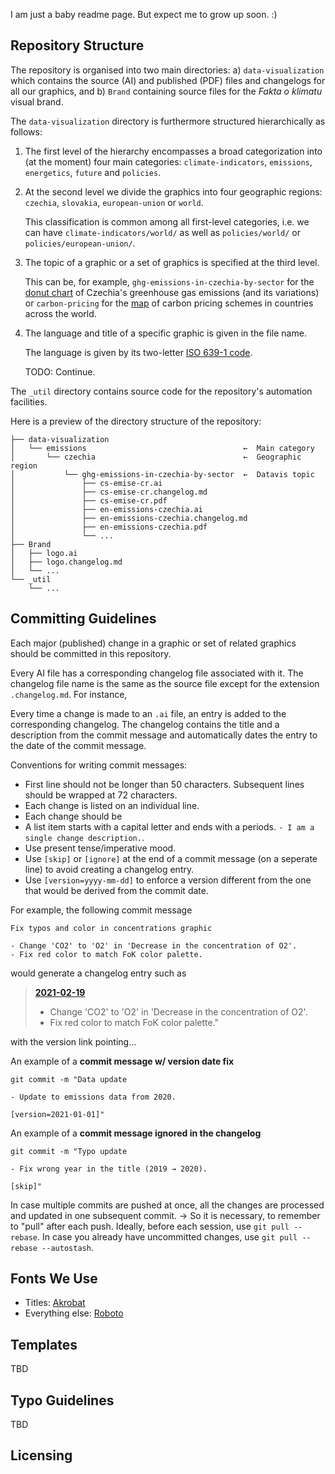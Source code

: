 I am just a baby readme page. But expect me to grow up soon. :)

## Repository Structure

The repository is organised into two main directories: a) `data-visualization` which contains the source (AI) and published (PDF) files and changelogs for all our graphics, and b) `Brand` containing source files for the _Fakta o klimatu_ visual brand.

The `data-visualization` directory is furthermore structured hierarchically as follows:

1.  The first level of the hierarchy encompasses a broad categorization into (at the moment) four main categories: `climate-indicators`, `emissions`, `energetics`, `future` and `policies`.
2.  At the second level we divide the graphics into four geographic regions: `czechia`, `slovakia`, `european-union` or `world`.

    This classification is common among all first-level categories, i.e. we can have `climate-indicators/world/` as well as `policies/world/` or `policies/european-union/`.
3.  The topic of a graphic or a set of graphics is specified at the third level.

    This can be, for example, `ghg-emissions-in-czechia-by-sector` for the [donut chart](https://faktaoklimatu.cz/infografiky/emise-cr-detail) of Czechia's greenhouse gas emissions (and its variations) or `carbon-pricing` for the [map](https://faktaoklimatu.cz/infografiky/zpoplatneni-emisi-svet) of carbon pricing schemes in countries across the world.
4.  The language and title of a specific graphic is given in the file name.

    The language is given by its two-letter [ISO 639-1 code](https://en.wikipedia.org/wiki/List_of_ISO_639-1_codes).

    TODO: Continue.

The `_util` directory contains source code for the repository's automation facilities.

Here is a preview of the directory structure of the repository:

    ├── data-visualization
    │   └── emissions                                   ←  Main category
    │       └── czechia                                 ←  Geographic region
    │           └── ghg-emissions-in-czechia-by-sector  ←  Datavis topic
    │               ├── cs-emise-cr.ai
    │               ├── cs-emise-cr.changelog.md
    │               ├── cs-emise-cr.pdf
    │               ├── en-emissions-czechia.ai
    │               ├── en-emissions-czechia.changelog.md
    │               ├── en-emissions-czechia.pdf
    │               └── ...
    ├── Brand
    │   ├── logo.ai
    │   ├── logo.changelog.md
    │   └── ...
    └── _util
        └── ...

## Committing Guidelines

Each major (published) change in a graphic or set of related graphics should be committed in this repository.

Every AI file has a corresponding changelog file associated with it. The changelog file name is the same as the source file except for the extension `.changelog.md`. For instance,

Every time a change is made to an `.ai` file,
 an entry is added to the corresponding changelog. The changelog contains the title and a description from the commit message and automatically dates the entry to the date of the commit message.

Conventions for writing commit messages:

* First line should not be longer than 50 characters. Subsequent lines should be wrapped at 72 characters.
* Each change is listed on an individual line.
* Each change should be
* A list item starts with a capital letter and ends with a periods. `- I am a single change description.`.
* Use present tense/imperative mood.
* Use `[skip]` or `[ignore]` at the end of a commit message (on a seperate line) to avoid creating a changelog entry.
* Use `[version=yyyy-mm-dd]` to enforce a version different from the one that would be derived from the commit date.

For example, the following commit message

    Fix typos and color in concentrations graphic

    - Change 'CO2' to 'O2' in 'Decrease in the concentration of O2'.
    - Fix red color to match FoK color palette.

would generate a changelog entry such as

>   [**2021-02-19**](#)
>
>   - Change 'CO2' to 'O2' in 'Decrease in the concentration of O2'.
>   - Fix red color to match FoK color palette."

with the version link pointing...

An example of a **commit message w/ version date fix**

```
git commit -m "Data update

- Update to emissions data from 2020.

[version=2021-01-01]"
```

An example of a **commit message ignored in the changelog**

```
git commit -m "Typo update

- Fix wrong year in the title (2019 → 2020).

[skip]"
```

In case multiple commits are pushed at once, all the changes are processed and updated in one subsequent commit. -> So it is necessary, to remember to "pull" after each push.
Ideally, before each session, use `git pull --rebase`. In case you already have uncommitted changes, use `git pull --rebase --autostash`.

## Fonts We Use

- Titles: [Akrobat](https://www.fontfabric.com/fonts/akrobat/)
- Everything else: [Roboto](https://fonts.google.com/specimen/Roboto)

## Templates

TBD

## Typo Guidelines

TBD

## Licensing
